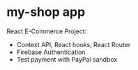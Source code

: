 # my-shop app

React E-Commerce Project:

- Context API, React hooks, React Router
- Firebase Authentication
- Test payment with PayPal sandbox
